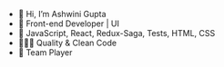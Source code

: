 - 👋 Hi, I’m Ashwini Gupta
- 👀 Front-end Developer | UI 
- 🔧 JavaScript, React, Redux-Saga, Tests, HTML, CSS
- 👨🏻‍💻 Quality & Clean Code
- 🏀 Team Player

<!---
Nicky4k/Nicky4k is a ✨ special ✨ repository because its `README.md` (this file) appears on your GitHub profile.
You can click the Preview link to take a look at your changes.
--->
